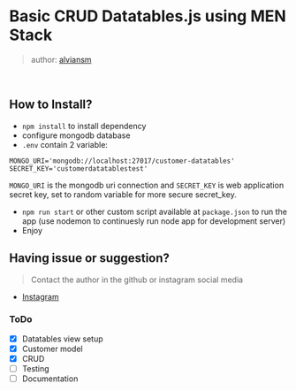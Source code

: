 # Basic CRUD Datatables.js using MEN Stack
> author: [alviansm](http://github.com/alviansm)
<br>

## How to Install?
- `npm install` to install dependency
- configure mongodb database
- `.env` contain 2 variable:
```
MONGO_URI='mongodb://localhost:27017/customer-datatables'
SECRET_KEY='customerdatatablestest'
```
`MONGO_URI` is the mongodb uri connection and `SECRET_KEY` is web application secret key, set to random variable for more secure secret_key.
- `npm run start` or other custom script available at `package.json` to run the app (use nodemon to continuesly run node app for development server)
- Enjoy

## Having issue or suggestion?
> Contact the author in the github or instagram social media
- [Instagram](http://instagram.com/alviansmaulana)

### ToDo
- [X] Datatables view setup
- [X] Customer model
- [X] CRUD
- [ ] Testing
- [ ] Documentation